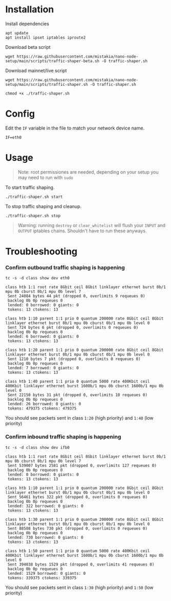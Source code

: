 # Installation

Install dependencies

```
apt update
apt install ipset iptables iproute2
```

Download beta script

```
wget https://raw.githubusercontent.com/mistakia/nano-node-setup/main/scripts/traffic-shaper-beta.sh -O traffic-shaper.sh
```
Download mainnet/live script

```
wget https://raw.githubusercontent.com/mistakia/nano-node-setup/main/scripts/traffic-shaper.sh -O traffic-shaper.sh
```
```
chmod +x ./traffic-shaper.sh
```

# Config

Edit the `IF` variable in the file to match your network device name.
```
IF=eth0
```

# Usage

> Note: root permissiones are needed, depending on your setup you may need to run with `sudo`

To start traffic shaping.

```
./traffic-shaper.sh start
```

To stop traffic shaping and cleanup.

```
./traffic-shaper.sh stop
```

> Warning: running `destroy` or `clear_whitelist` will flush your `INPUT` and `OUTPUT` iptables chains. Shouldn't have to run these anyways.

# Troubleshooting

### Confirm outbound traffic shaping is happening
```
tc -s -d class show dev eth0
```
```
class htb 1:1 root rate 8Gbit ceil 8Gbit linklayer ethernet burst 0b/1 mpu 0b cburst 0b/1 mpu 0b level 7
 Sent 24084 bytes 44 pkt (dropped 0, overlimits 9 requeues 0)
 backlog 0b 0p requeues 0
 lended: 0 borrowed: 0 giants: 0
 tokens: 13 ctokens: 13

class htb 1:10 parent 1:1 prio 0 quantum 200000 rate 8Gbit ceil 8Gbit linklayer ethernet burst 0b/1 mpu 0b cburst 0b/1 mpu 0b level 0
 Sent 724 bytes 6 pkt (dropped 0, overlimits 0 requeues 0)
 backlog 0b 0p requeues 0
 lended: 6 borrowed: 0 giants: 0
 tokens: 13 ctokens: 13

class htb 1:20 parent 1:1 prio 0 quantum 200000 rate 8Gbit ceil 8Gbit linklayer ethernet burst 0b/1 mpu 0b cburst 0b/1 mpu 0b level 0
 Sent 1210 bytes 7 pkt (dropped 0, overlimits 0 requeues 0)
 backlog 0b 0p requeues 0
 lended: 7 borrowed: 0 giants: 0
 tokens: 13 ctokens: 13

class htb 1:40 parent 1:1 prio 0 quantum 5000 rate 400Kbit ceil 400Kbit linklayer ethernet burst 1600b/1 mpu 0b cburst 1600b/1 mpu 0b level 0
 Sent 22150 bytes 31 pkt (dropped 0, overlimits 10 requeues 0)
 backlog 0b 0p requeues 0
 lended: 26 borrowed: 0 giants: 0
 tokens: 479375 ctokens: 479375
 ```

You should see packets sent in class `1:20` (high priority) and `1:40` (low priority)

### Confirm inbound traffic shaping is happening
```
tc -s -d class show dev ifb0
```
```
class htb 1:1 root rate 8Gbit ceil 8Gbit linklayer ethernet burst 0b/1 mpu 0b cburst 0b/1 mpu 0b level 7
 Sent 539007 bytes 2581 pkt (dropped 0, overlimits 127 requeues 0)
 backlog 0b 0p requeues 0
 lended: 0 borrowed: 0 giants: 0
 tokens: 13 ctokens: 13

class htb 1:10 parent 1:1 prio 0 quantum 200000 rate 8Gbit ceil 8Gbit linklayer ethernet burst 0b/1 mpu 0b cburst 0b/1 mpu 0b level 0
 Sent 56461 bytes 322 pkt (dropped 0, overlimits 0 requeues 0)
 backlog 0b 0p requeues 0
 lended: 322 borrowed: 0 giants: 0
 tokens: 13 ctokens: 13

class htb 1:30 parent 1:1 prio 0 quantum 200000 rate 8Gbit ceil 8Gbit linklayer ethernet burst 0b/1 mpu 0b cburst 0b/1 mpu 0b level 0
 Sent 88508 bytes 730 pkt (dropped 0, overlimits 0 requeues 0)
 backlog 0b 0p requeues 0
 lended: 730 borrowed: 0 giants: 0
 tokens: 13 ctokens: 13

class htb 1:50 parent 1:1 prio 0 quantum 5000 rate 400Kbit ceil 400Kbit linklayer ethernet burst 1600b/1 mpu 0b cburst 1600b/1 mpu 0b level 0
 Sent 394038 bytes 1529 pkt (dropped 0, overlimits 41 requeues 0)
 backlog 0b 0p requeues 0
 lended: 1529 borrowed: 0 giants: 0
 tokens: 339375 ctokens: 339375
```
You should see packets sent in class `1:30` (high priority) and `1:50` (low priority)
